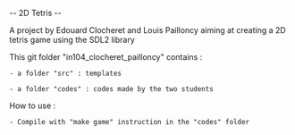 
-- 2D Tetris --

A project by Edouard Clocheret and Louis Pailloncy aiming at creating a 2D tetris game using the SDL2 library


This git folder "in104_clocheret_pailloncy" contains :

    - a folder "src" : templates

    - a folder "codes" : codes made by the two students

How to use : 

    - Compile with "make game" instruction in the "codes" folder

